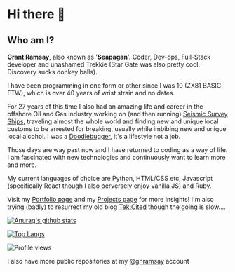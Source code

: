 # Hi there 👋

## Who am I?

**Grant Ramsay**, also known as '**Seapagan**'. Coder, Dev-ops, Full-Stack
developer and unashamed Trekkie (Star Gate was also pretty cool. Discovery sucks
donkey balls).

I have been programming in one form or other since I was 10 (ZX81 BASIC FTW),
which is over 40 years of wrist strain and no dates.

For 27 years of this time I also had an amazing life and career in the offshore
Oil and Gas Industry working on (and then running) [Seismic Survey Ships][mss],
traveling almost the whole world and finding new and unique local customs to be
arrested for breaking, usually while imbibing new and unique local alcohol. I
was a [Doodlebugger][db], it's a lifestyle not a job.

Those days are way past now and I have returned to coding as a way of life. I am
fascinated with new technologies and continuously want to learn more and more.

My current languages of choice are Python, HTML/CSS etc, Javascript
(specifically React though I also perversely enjoy vanilla JS) and Ruby.

Visit my [Portfolio page][porto] and my [Projects
page][projects] for more insights! I'm also trying (badly) to resurrect my old
blog [Tek:Cited][tekcited] though the going is slow....

[![Anurag's github
stats](https://github-readme-stats.vercel.app/api?username=seapagan&theme=blue-green&count_private=true&show_icons=true)](https://github.com/anuraghazra/github-readme-stats)

[![Top Langs](https://github-readme-stats.vercel.app/api/top-langs/?username=seapagan&theme=blue-green&hide=shell,perl&langs_count=5)](https://github.com/anuraghazra/github-readme-stats)

![Profile views](https://gpvc.arturio.dev/seapagan)

I also have more public repositories at my [@gnramsay][othergh] account

<!--
**seapagan/seapagan** is a ✨ _special_ ✨ repository because its `README.md` (this file) appears on your GitHub profile.

Here are some ideas to get you started:

- 🔭 I’m currently working on ...
- 🌱 I’m currently learning ...
- 👯 I’m looking to collaborate on ...
- 🤔 I’m looking for help with ...
- 💬 Ask me about ...
- 📫 How to reach me: ...
- 😄 Pronouns: ...
- ⚡ Fun fact: ...
-->

[porto]: https://www.gnramsay.com
[projects]: https://www.grantramsay.dev
[othergh]: https://github.com/gnramsay
[tekcited]: https://www.tekcited.net
[mss]: https://www.rigzone.com/training/insight.asp?insight_id=303
[db]: https://www.urbandictionary.com/define.php?term=doodlebugger
